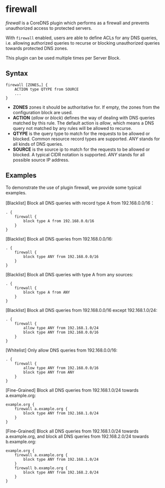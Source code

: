 # firewall

*firewall* is a CoreDNS plugin which performs as a firewall and prevents unauthorized access to protected servers.

With `firewall` enabled, users are able to define ACLs  for any DNS queries, i.e. allowing authorized queries to recurse or blocking unauthorized queries towards protected DNS zones.

This plugin can be used multiple times per Server Block.

## Syntax

```
firewall [ZONES…] {
    ACTION type QTYPE from SOURCE
    ...
}
```

- **ZONES** zones it should be authoritative for. If empty, the zones from the configuration block are used.
- **ACTION** (*allow* or *block*) defines the way of dealing with DNS queries matched by this rule. The default action is *allow*, which means a DNS query not matched by any rules will be allowed to recurse.
- **QTYPE** is the query type to match for the requests to be allowed or blocked. Common resource record types are supported. *ANY* stands for all kinds of DNS queries.
- **SOURCE** is the source ip to match for the requests to be allowed or blocked. A typical CIDR notation is supported. *ANY* stands for all possible source IP address.

## Examples

To demonstrate the use of plugin firewall, we provide some typical examples.

[Blacklist] Block all DNS queries with record type A from 192.168.0.0/16：
```
. {
    firewall {
        block type A from 192.168.0.0/16
    }
}
```

[Blacklist] Block all DNS queries from 192.168.0.0/16:

```
. {
    firewall {
        block type ANY from 192.168.0.0/16
    }
}
```

[Blacklist] Block all DNS queries with type A from any sources:

```
. {
    firewall {
        block type A from ANY
    }
}
```

[Blacklist] Block all DNS queries from 192.168.0.0/16 except 192.168.1.0/24:

```
. {
    firewall {
        allow type ANY from 192.168.1.0/24
        block type ANY from 192.168.0.0/16
    }
}
```

[Whitelist] Only allow DNS queries from 192.168.0.0/16:

```
. {
    firewall {
        allow type ANY from 192.168.0.0/16
        block type ANY from ANY
    }
}
```

[Fine-Grained] Block all DNS queries from 192.168.1.0/24 towards a.example.org:

```
example.org {
    firewall a.example.org {
        block type ANY from 192.168.1.0/24
    }
}
```

[Fine-Grained] Block all DNS queries from 192.168.1.0/24 towards a.example.org, and block all DNS queries from 192.168.2.0/24 towards b.example.org:

```
example.org {
    firewall a.example.org {
        block type ANY from 192.168.1.0/24
    }
    firewall b.example.org {
        block type ANY from 192.168.2.0/24
    }
}
```


